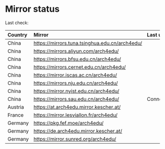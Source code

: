 <script src="./time.js"></script>
# Mirror status
Last check: <script type="text/javascript">localize(1708146952.2308497);</script>

|Country|Mirror|Last update|
|:------|:-----|:----------|
|China|https://mirrors.tuna.tsinghua.edu.cn/arch4edu/|<script type="text/javascript">localize(1708108112);</script>|
|China|https://mirrors.aliyun.com/arch4edu/|<script type="text/javascript">localize(1708108112);</script>|
|China|https://mirrors.bfsu.edu.cn/arch4edu/|<script type="text/javascript">localize(1708108112);</script>|
|China|https://mirrors.cernet.edu.cn/arch4edu/|<script type="text/javascript">localize(1708108112);</script>|
|China|https://mirror.iscas.ac.cn/arch4edu/|<script type="text/javascript">localize(1708108112);</script>|
|China|https://mirrors.nju.edu.cn/arch4edu/|<script type="text/javascript">localize(1708108112);</script>|
|China|https://mirror.nyist.edu.cn/arch4edu/|<script type="text/javascript">localize(1708108112);</script>|
|China|https://mirrors.sau.edu.cn/arch4edu/|ConnectionError|
|Austria|https://at.arch4edu.mirror.kescher.at/|<script type="text/javascript">localize(1708108112);</script>|
|France|https://mirror.lesviallon.fr/arch4edu/|<script type="text/javascript">localize(1708108112);</script>|
|Germany|https://pkg.fef.moe/arch4edu/|<script type="text/javascript">localize(1708108112);</script>|
|Germany|https://de.arch4edu.mirror.kescher.at/|<script type="text/javascript">localize(1708108112);</script>|
|Germany|https://mirror.sunred.org/arch4edu/|<script type="text/javascript">localize(1708108112);</script>|

<script src="./tablefilter/tablefilter.js"></script>
<script src="./table.js"></script>